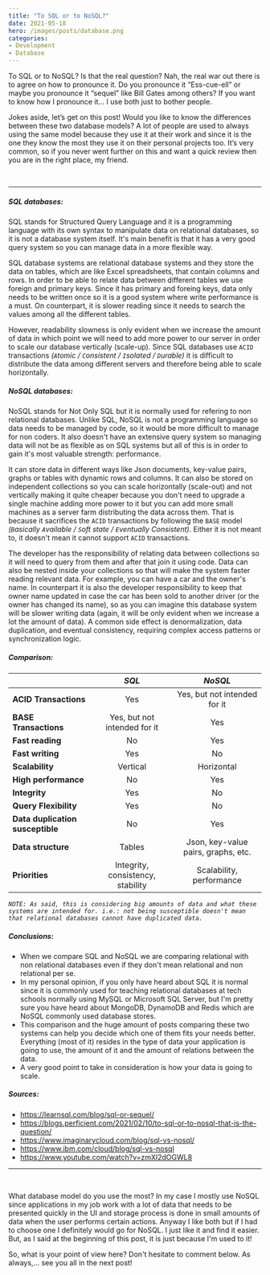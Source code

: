 ```yaml
---
title: "To SQL or to NoSQL?"
date: 2021-05-18
hero: /images/posts/database.png
categories:
- Development
- Database
---
```


To SQL or to NoSQL? Is that the real question? Nah, the real war out there is to agree on how to pronounce it. Do you pronounce it “Ess-cue-ell” or maybe you pronounce it “sequel” like Bill Gates among others? If you want to know how I pronounce it… I use both just to bother people.

Jokes aside, let’s get on this post! Would you like to know the differences between these two database models? A lot of people are used to always using the same model because they use it at their work and since it is the one they know the most they use it on their personal projects too. It’s very common, so if you never went further on this and want a quick review then you are in the right place, my friend.

<br />

---
##### SQL databases:

SQL stands for Structured Query Language and it is a programming language with its own syntax to manipulate data on relational databases, so it is not a database system itself. It's main benefit is that it has a very good query system so you can manage data in a more flexible way.

SQL database systems are relational database systems and they store the data on tables, which are like Excel spreadsheets, that contain columns and rows. In order to be able to relate data between different tables we use foreign and primary keys. Since it has primary and foreing keys, data only needs to be written once so it is a good system where write performance is a must. On counterpart, it is slower reading since it needs to search the values among all the different tables.

However, readability slowness is only evident when we increase the amount of data in which point we will need to add more power to our server in order to scale our database vertically (scale-up). Since SQL databases use `ACID` transactions *(`A`tomic / `C`onsistent / `I`solated / `D`urable)* it is difficult to distribute the data among different servers and therefore being able to scale horizontally.

##### NoSQL databases:

NoSQL stands for Not Only SQL but it is normally used for refering to non relational databases. Unlike SQL, NoSQL is not a programming language so data needs to be managed by code, so it would be more difficult to manage for non coders. It also doesn't have an extensive query system so managing data will not be as flexible as on SQL systems but all of this is in order to gain it's most valuable strength: performance.

It can store data in different ways like Json documents, key-value pairs, graphs or tables with dynamic rows and columns. It can also be stored on independent collections so you can scale horizontally (scale-out) and not vertically making it quite cheaper because you don't need to upgrade a single machine adding more power to it but you can add more small machines as a server farm distributing the data across them. That is because it sacrifices the `ACID` transactions by following the `BASE` model *(`B`asically `A`vailable / `S`oft state / `E`ventually Consistent)*. Either it is not meant to, it doesn't mean it cannot support `ACID` transactions.

The developer has the responsibility of relating data between collections so it will need to query from them and after that join it using code. Data can also be nested inside your collections so that will make the system faster reading relevant data. For example, you can have a car and the owner's name. In counterpart it is also the developer responsibility to keep that owner name updated in case the car has been sold to another driver (or the owner has changed its name), so as you can imagine this database system will be slower writing data (again, it will be only evident when we increase a lot the amount of data). A common side effect is denormalization, data duplication, and eventual consistency, requiring complex access patterns or synchronization logic.

##### Comparison:

|                                   | *SQL*                                      | *NoSQL*                                           |
| :-------------                    | :----------:                               | :-----------:                                     |
| **ACID Transactions**             |       Yes                                  |       Yes, but not intended for it                |
| **BASE Transactions**             |       Yes, but not intended for it         |       Yes                                         |
| **Fast reading**                  |       No                                   |       Yes                                         |
| **Fast writing**                  |       Yes                                  |       No                                          |
| **Scalability**                   |       Vertical                             |       Horizontal                                  |
| **High performance**              |       No                                   |       Yes                                         |
| **Integrity**                     |       Yes                                  |       No                                          |
| **Query Flexibility**             |       Yes                                  |       No                                          |
| **Data duplication susceptible**  |       No                                   |       Yes                                         |
| **Data structure**                |       Tables                               |       Json, key-value pairs, graphs, etc.         |
| **Priorities**                    |       Integrity, consistency, stability    |       Scalability, performance                    |

*`NOTE: As said, this is considering big amounts of data and what these systems are intended for. i.e.: not being susceptible doesn't mean that relational databases cannot have duplicated data.`*

##### Conclusions:

* When we compare SQL and NoSQL we are comparing relational with non relational databases even if they don't mean relational and non relational per se.
* In my personal opinion, if you only have heard about SQL it is normal since it is commonly used for teaching relational databases at tech schools normally using MySQL or Microsoft SQL Server, but I'm pretty sure you have heard about MongoDB, DynamoDB and Redis which are NoSQL commonly used database stores.
* This comparison and the huge amount of posts comparing these two systems can help you decide which one of them fits your needs better. Everything (most of it) resides in the type of data your application is going to use, the amount of it and the amount of relations between the data.
* A very good point to take in consideration is how your data is going to scale.

##### Sources:

* https://learnsql.com/blog/sql-or-sequel/
* https://blogs.perficient.com/2021/02/10/to-sql-or-to-nosql-that-is-the-question/
* https://www.imaginarycloud.com/blog/sql-vs-nosql/
* https://www.ibm.com/cloud/blog/sql-vs-nosql
* https://www.youtube.com/watch?v=zmXl2dOGWL8

---
<br />

What database model do you use the most? In my case I mostly use NoSQL since applications in my job work with a lot of data that needs to be presented quickly in the UI and storage process is done in small amounts of data when the user performs certain actions. Anyway I like both but if I had to choose one I definitely would go for NoSQL. I just like it and find it easier. But, as I said at the beginning of this post, it is just because I'm used to it!

So, what is your point of view here? Don't hesitate to comment below. As always,... see you all in the next post!
